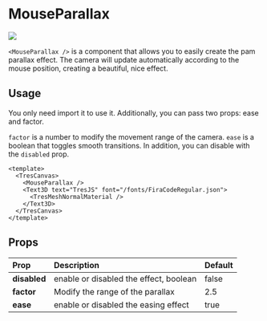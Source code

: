 # MouseParallax

![](/cientos/MouseParallax.gif)

`<MouseParallax />` is a component that allows you to easily create the pam parallax effect. The camera will update automatically according to the mouse position, creating a beautiful, nice effect.

## Usage

You only need import it to use it. Additionally, you can pass two props: ease and factor.

`factor` is a number to modify the movement range of the camera. `ease` is a boolean that toggles smooth transitions. In addition, you can disable with the `disabled` prop.

```vue
<template>
  <TresCanvas>
    <MouseParallax />
    <Text3D text="TresJS" font="/fonts/FiraCodeRegular.json">
      <TresMeshNormalMaterial />
    </Text3D>
  </TresCanvas>
</template>
```

## Props

| Prop         | Description                                             | Default |
| :----------- | :------------------------------------------------------ | ------- |
| **disabled** | enable or disabled the effect, boolean                  | false   |
| **factor**   | Modify the range of the parallax                        | 2.5     |
| **ease**     | enable or disabled the easing effect                    | true    |
